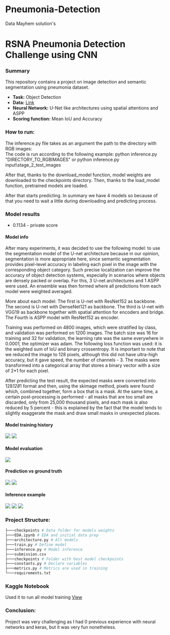 # Pneumonia-Detection
Data Mayhem solution's

# RSNA Pneumonia Detection Challenge using CNN

### Summary
This repository contains a project on image detection and semantic segmentation using pneumonia dataset.


- **Task:** Object Detection <br>
- **Data:** <a href='https://www.kaggle.com/competitions/rsna-pneumonia-detection-challenge/data'>Link</a> <br>
- **Neural Network:** U-Net like architectures using spatial attentions and ASPP
- **Scoring function:** Mean IoU and Accuracy

### How to run:
The inference.py file takes as an argument the path to the directory with RGB images:  
The code is run according to the following example:
python inference.py "DIRECTORY_TO_RGBIMAGES" or python inference.py input\stage_2_test_images

After that, thanks to the download_model function, model weights are downloaded to the checkpoints directory. Then, thanks to the load_model function, pretrained models are loaded.

After that starts predicting. 
In summary we have 4 models so because of that you need to wait a little during downloading and predicting process.

### Model results
- 0.1134 - private score
#### Model info
After many experiments, it was decided to use the following model: to use the segmentation model of the U-net architecture because in our opinion, segmentation is more appropriate here, since semantic segmentation provides pixel-level accuracy in labeling each pixel in the image with the corresponding object category. Such precise localization can improve the accuracy of object detection systems, especially in scenarios where objects are densely packed or overlap.
For this, 3 U-net architectures and 1 ASPP were used. An ensemble was then formed where all predictions from each model were weighted averaged.

More about each model:
The first is U-net with ResNet152 as backbone.
The second is U-net with DenseNet121 as backbone.
The third is U-net with VGG19 as backbone together with spatial attention for encoders and bridge.
The Fourth is ASPP model with ResNet152 as encoder.

Training was performed on 4800 images, which were stratified by class, and validation was performed on 1200 images. The batch size was 16 for training and 32 for validation, the learning rate was the same everywhere in 0.0001, the optimizer was adam. The following loss function was used: it is the weighted sum of IoU and binary crossentropy.
It is important to note that we reduced the image to 128 pixels, although this did not have ultra-high accuracy, but it gave speed, the number of channels - 3. The masks were transformed into a categorical array that stores a binary vector with a size of 2*1 for each pixel.

After predicting the test result, the expected masks were converted into 128*128*1 format and then, using the skimage method, pixels were found which, combined together, form a box that is a mask. At the same time, a certain post-processing is performed - all masks that are too small are discarded, only from 25,000 thousand pixels, and each mask is also reduced by 5 percent - this is explained by the fact that the model tends to slightly exaggerate the mask and draw small masks in unexpected places.

#### Model training history
<img src="results\f1-score.jpg"/>
<img src="results\loss.jpg"/>

#### Model evaluation
<img src="results\eval.jpg"/>

#### Prediction vs ground truth
<img src="results\validation\a8af12f5b.jpg"/>
<img src="results\validation\e5cb861f3.jpg"/>

#### Inference example
<img src="results\inference\3d75a5157.jpg"/>
<img src="results\inference\582ed5b82.jpg"/>
<img src="results\inference\d6cf01e6f.jpg"/>

### Project Structure:
```bash
├───checkpoints # Data folder for models weights
├───EDA.ipynb # EDA and initial data prep
├───architecture.py # All models
├───train.py # Define model
├───inference.py # Model inference 
├───submission.csv
├───checkpoints # Folder with best model checkpoints
├───constants.py # Declare variables
├───metrics.py # Metrics are used in training
└───requirements.txt
```
### Kaggle Notebook
Used it to run all model training <a href='https://www.kaggle.com/jeniagerasimov/airbus-semantic-segmantation'>View</a>

### Conclusion:
Project was very challenging as I had 0 previous experience with neural networks and keras, but it was very fun nonetheless.
